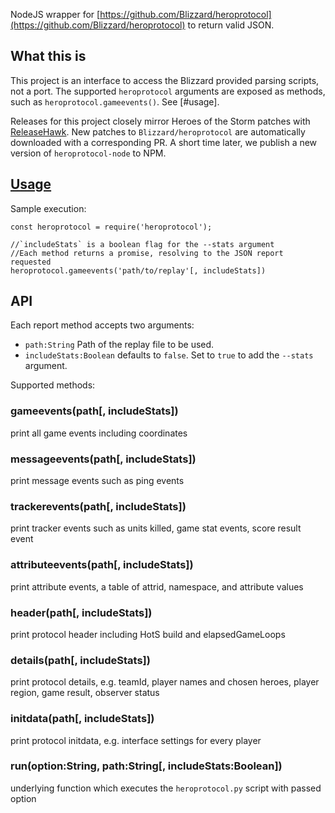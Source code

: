 NodeJS wrapper for [https://github.com/Blizzard/heroprotocol](https://github.com/Blizzard/heroprotocol) to return valid JSON.

## What this is

This project is an interface to access the Blizzard provided parsing scripts, not a port. The supported `heroprotocol` arguments are exposed as methods, such as `heroprotocol.gameevents()`. See [#usage].

Releases for this project closely mirror Heroes of the Storm patches with
[ReleaseHawk](https://github.com/Aquilio/releasehawk). New patches to `Blizzard/heroprotocol` are automatically downloaded with a corresponding PR. A short time later, we publish a new version of `heroprotocol-node` to NPM.

## [Usage](#usage)

Sample execution:

```
const heroprotocol = require('heroprotocol');

//`includeStats` is a boolean flag for the --stats argument
//Each method returns a promise, resolving to the JSON report requested
heroprotocol.gameevents('path/to/replay'[, includeStats])
```

## API

Each report method accepts two arguments:

- `path:String` Path of the replay file to be used.
- `includeStats:Boolean` defaults to `false`. Set to `true` to add the `--stats` argument.

Supported methods:

### gameevents(path[, includeStats])

print all game events including coordinates

### messageevents(path[, includeStats])

print message events such as ping events

### trackerevents(path[, includeStats])

print tracker events such as units killed, game stat events, score result event

### attributeevents(path[, includeStats])

print attribute events, a table of attrid, namespace, and attribute values

### header(path[, includeStats])

print protocol header including HotS build and elapsedGameLoops

### details(path[, includeStats])

print protocol details, e.g. teamId, player names and chosen heroes, player region, game result, observer status

### initdata(path[, includeStats])

print protocol initdata, e.g. interface settings for every player

### run(option:String, path:String[, includeStats:Boolean])

underlying function which executes the `heroprotocol.py` script with passed option
